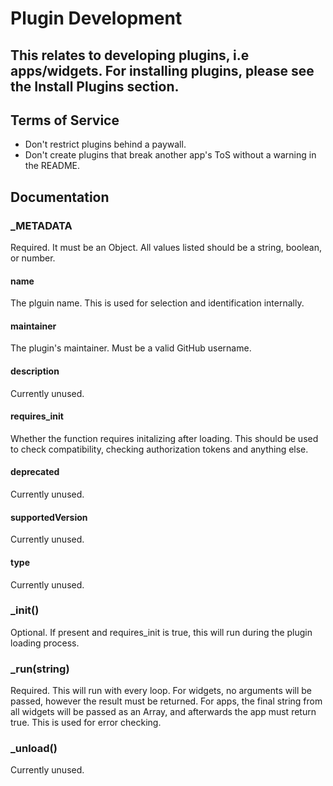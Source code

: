 # Plugin Development

## This relates to developing plugins, i.e apps/widgets. For installing plugins, please see the Install Plugins section.

## Terms of Service

- Don't restrict plugins behind a paywall.
- Don't create plugins that break another app's ToS without a warning in the README.

## Documentation

### _METADATA

Required. It must be an Object. All values listed should be a string, boolean, or number.

#### name

The plguin name. This is used for selection and identification internally.

#### maintainer

The plugin's maintainer. Must be a valid GitHub username.

#### description

Currently unused.

#### requires_init

Whether the function requires initalizing after loading. This should be used to check compatibility, checking authorization tokens and anything else. 

#### deprecated

Currently unused.

#### supportedVersion

Currently unused.

#### type

Currently unused.

### _init()

Optional. If present and requires_init is true, this will run during the plugin loading process.

### _run(string)

Required. This will run with every loop. For widgets, no arguments will be passed, however the result must be returned. For apps, the final string from all widgets will be passed as an Array, and afterwards the app must return true. This is used for error checking.

### _unload()

Currently unused. 